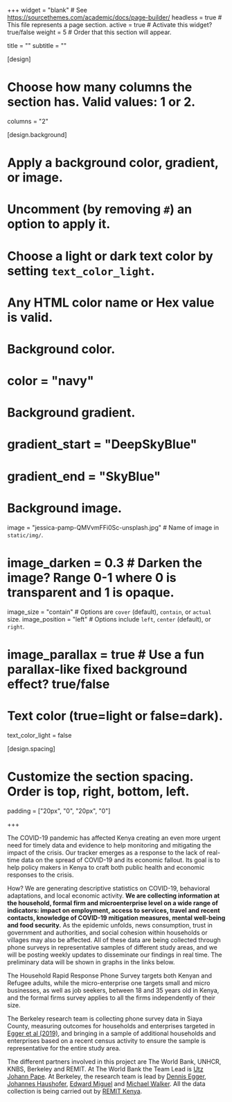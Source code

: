 +++
widget = "blank"  # See https://sourcethemes.com/academic/docs/page-builder/
headless = true  # This file represents a page section.
active = true  # Activate this widget? true/false
weight = 5  # Order that this section will appear.

title = ""
subtitle = ""
  
[design]
  # Choose how many columns the section has. Valid values: 1 or 2.
  columns = "2"

[design.background]
  # Apply a background color, gradient, or image.
  #   Uncomment (by removing `#`) an option to apply it.
  #   Choose a light or dark text color by setting `text_color_light`.
  #   Any HTML color name or Hex value is valid.

  # Background color.
  # color = "navy"
  
  # Background gradient.
  # gradient_start = "DeepSkyBlue"
  # gradient_end = "SkyBlue"
  
  # Background image.
  image = "jessica-pamp-QMVvmFFi0Sc-unsplash.jpg"  # Name of image in `static/img/`.
# image_darken = 0.3  # Darken the image? Range 0-1 where 0 is transparent and 1 is opaque.
  image_size = "contain"  #  Options are `cover` (default), `contain`, or `actual` size.
  image_position = "left"  # Options include `left`, `center` (default), or `right`.
 # image_parallax = true  # Use a fun parallax-like fixed background effect? true/false

  # Text color (true=light or false=dark).
  text_color_light = false

[design.spacing]
  # Customize the section spacing. Order is top, right, bottom, left.
  padding = ["20px", "0", "20px", "0"]

+++
     
The COVID-19 pandemic has affected Kenya creating an even more urgent need for timely data and evidence to help monitoring and mitigating the impact of the crisis. Our tracker emerges as a response to the lack of real-time data on the spread of COVID-19 and its economic fallout. Its goal is to help policy makers in Kenya to craft both public health and economic responses to the crisis.  

How? We are generating descriptive statistics on COVID-19, behavioral adaptations, and local economic activity. **We are collecting information at the household, formal firm and microenterprise level on a wide range of indicators: impact on employment, access to services, travel and recent contacts, knowledge of COVID-19 mitigation measures, mental well-being and food security.** As the epidemic unfolds, news consumption, trust in government and authorities, and social cohesion within households or villages may also be affected. All of these data are being collected through phone surveys in representative samples of different study areas, and we will be posting weekly updates to disseminate our findings in real time. The preliminary data will be shown in graphs in the links below.  

The Household Rapid Response Phone Survey targets both Kenyan and Refugee adults, while the micro-enterprise one targets small and micro businesses, as well as job seekers, between 18 and 35 years old in Kenya, and the formal firms survey applies to all the firms independently of their size. 

The Berkeley research team is collecting phone survey data in Siaya County, measuring outcomes for households and enterprises targeted in [Egger et al (2019)](http://emiguel.econ.berkeley.edu/research/general-equilibrium-effects-of-cash-transfers-experimental-evidence-from-kenya), and bringing in a sample of additional households and enterprises based on a recent census activity to ensure the sample is representative for the entire study area.

The different partners involved in this project are The World Bank, UNHCR, KNBS, Berkeley and REMIT. At The World Bank the Team Lead is [Utz Johann Pape](https://blogs.worldbank.org/team/utz-pape). At Berkeley, the research team is lead by [Dennis Egger](https://www.dennisegger.net), [Johannes Haushofer](https://www.princeton.edu/haushofer/), [Edward Miguel](http://emiguel.econ.berkeley.edu/) and [Michael Walker](http://www.michaelwwalker.me/). All the data collection is being carried out by [REMIT Kenya](http://remitkenya.co.ke/).  

